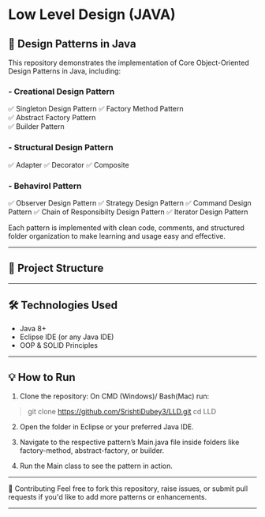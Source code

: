 # Low Level Design (JAVA)

## 🧠 Design Patterns in Java

This repository demonstrates the implementation of Core Object-Oriented Design Patterns in Java, including:

### - Creational Design Pattern
✅ Singleton Design Pattern
✅ Factory Method Pattern  
✅ Abstract Factory Pattern  
✅ Builder Pattern

### - Structural Design Pattern
✅ Adapter
✅ Decorator
✅ Composite

### - Behavirol Pattern
✅ Observer Design Pattern
✅ Strategy Design Pattern
✅ Command Design Pattern
✅ Chain of Responsibilty Design Pattern
✅ Iterator Design Pattern


Each pattern is implemented with clean code, comments, and structured folder organization to make learning and usage easy and effective.

---

## 📁 Project Structure

---

## 🛠 Technologies Used

- Java 8+  
- Eclipse IDE (or any Java IDE)  
- OOP & SOLID Principles  

---

## 💡 How to Run

1. Clone the repository:
On CMD (Windows)/ Bash(Mac) run:
>git clone https://github.com/SrishtiDubey3/LLD.git
>cd LLD

2. Open the folder in Eclipse or your preferred Java IDE.

3. Navigate to the respective pattern’s Main.java file inside folders like factory-method, abstract-factory, or builder.

4. Run the Main class to see the pattern in action.

---

🤝 Contributing
Feel free to fork this repository, raise issues, or submit pull requests if you'd like to add more patterns or enhancements.

---
